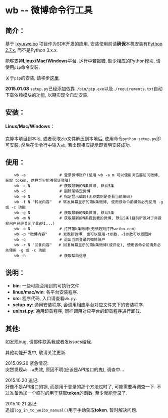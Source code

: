 wb -- 微博命令行工具
==========

## 简介：
基于 [lxyu/weibo](https://github.com/lxyu/weibo) 项目作为SDK开发的应用. 安装使用前请**确保**本机安装有[Python 2.7.x](https://www.python.org/downloads/), 而不是Python 3.x.x.

能够支持**Linux/Mac/Windows**平台. 运行中若报错, 缺少相应的Python模块, 请使用`pip`命令安装.

关于`pip`的安装, 请移步[这里](https://github.com/zhanglintc/tools-lite/tree/master/misc/pip_install).

**2015.01.08** `setup.py`已经添加依靠`./bin/pip.exe`以及`./requirements.txt`自动下载依赖模块的功能, 以期实现全自动安装.

## 安装：

#### Linux/Mac/Windows：
克隆本项目到本地, 或者获取zip文件解压到本地后, 使用命令`python setup.py`即可安装, 然后在命令行中输入`wb`, 若出现相应提示即表明安装成功.

## 使用：

```
    wb -a               # 登录微博账户(使用 wb -a m 可以使用浏览器访问微博, 获取 token, 这样至少能够保证登陆)
    wb -c N             # 获取最新的N条微博, 默认5条
    wb -d               # 删除某特定微博
    wb -e N             # 指定显示编码(无参数则是查看当前编码)
    wb -f N "转发内容"   # 转发屏幕显示的第N条微博, 使用该命令前请务必先使用 -g 或 -c 功能
    wb -g N             # 获取最新的N条微博, 默认5条
    wb -m N             # 获取最新的N条提到我的微博, 默认5条(目前新浪对于非授权用户已经关闭了此API...)
    wb -o N             # 打开第N条微博(无参数则打开weibo.com)
    wb -p "微博内容"     # 发表新微博, 也可以使用-t参数，-i参数可以发图片
    wb -q               # 退出当前登录的微博账户
    wb -r N "回复内容"   # 回复屏幕显示的第N条微博(或评论), 使用该命令前请务必先使用 -g 或 -c 功能
    wb -h               # 获取帮助信息
```

## 说明：
- **bin**: 一些可能会用到的可执行文件.
- **linux/mac/win**: 各平台安装程序.
- **src**: 程序代码, 入口请查看`wb.py`.
- **setup.py**: 通用安装程序, 会调用相应平台对应文件夹下的安装程序.
- **uninst.py**: 通用卸载程序, 同样调用对应平台的卸载程序进行卸载.


## 其他:
如发现bug, 请邮件联系我或者发issues给我.

其他功能开发中, 敬请关注更新.

2015.09.26 紧急情况:<br>
突然发现`wb -a`失效, 原因不明(应该是API接口的鬼), 调查中...

2015.10.20 追记:<br>
好像不是API接口的锅, 而是用于登录的那个方法过时了, 可能需要再调查一下.
不过准备添加一个临时的用于获取**token**的函数, 至少就能登录了.

2015.10.21 追记:<br>
追加`log_in_to_weibo_manual()`用于手动获取**token**.
暂时解决问题.

